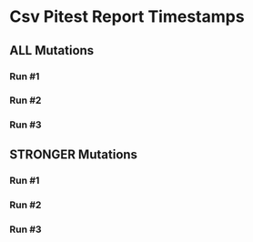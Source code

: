 # Csv Pitest Report Timestamps

## ALL Mutations
### Run #1

### Run #2

### Run #3

## STRONGER Mutations
### Run #1

### Run #2

### Run #3